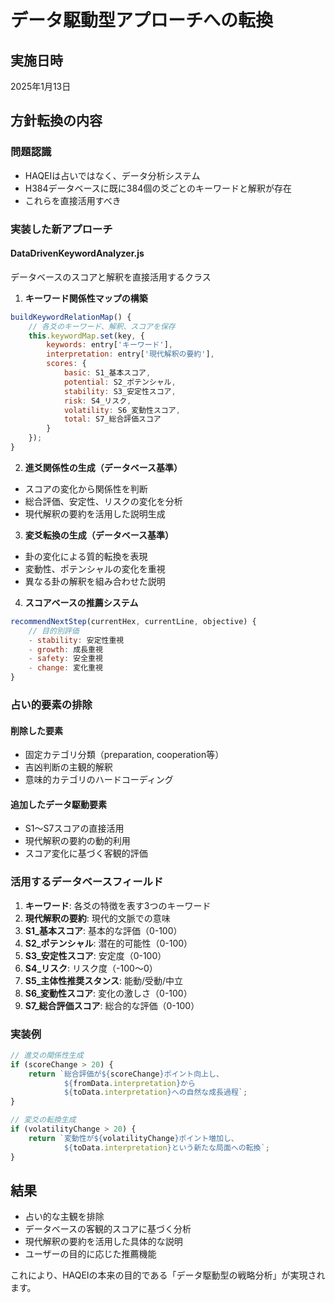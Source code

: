 # データ駆動型アプローチへの転換

## 実施日時
2025年1月13日

## 方針転換の内容

### 問題認識
- HAQEIは占いではなく、データ分析システム
- H384データベースに既に384個の爻ごとのキーワードと解釈が存在
- これらを直接活用すべき

### 実装した新アプローチ

#### DataDrivenKeywordAnalyzer.js
データベースのスコアと解釈を直接活用するクラス

1. **キーワード関係性マップの構築**
```javascript
buildKeywordRelationMap() {
    // 各爻のキーワード、解釈、スコアを保存
    this.keywordMap.set(key, {
        keywords: entry['キーワード'],
        interpretation: entry['現代解釈の要約'],
        scores: {
            basic: S1_基本スコア,
            potential: S2_ポテンシャル,
            stability: S3_安定性スコア,
            risk: S4_リスク,
            volatility: S6_変動性スコア,
            total: S7_総合評価スコア
        }
    });
}
```

2. **進爻関係性の生成（データベース基準）**
- スコアの変化から関係性を判断
- 総合評価、安定性、リスクの変化を分析
- 現代解釈の要約を活用した説明生成

3. **変爻転換の生成（データベース基準）**
- 卦の変化による質的転換を表現
- 変動性、ポテンシャルの変化を重視
- 異なる卦の解釈を組み合わせた説明

4. **スコアベースの推薦システム**
```javascript
recommendNextStep(currentHex, currentLine, objective) {
    // 目的別評価
    - stability: 安定性重視
    - growth: 成長重視
    - safety: 安全重視
    - change: 変化重視
}
```

### 占い的要素の排除

#### 削除した要素
- 固定カテゴリ分類（preparation, cooperation等）
- 吉凶判断の主観的解釈
- 意味的カテゴリのハードコーディング

#### 追加したデータ駆動要素
- S1〜S7スコアの直接活用
- 現代解釈の要約の動的利用
- スコア変化に基づく客観的評価

### 活用するデータベースフィールド

1. **キーワード**: 各爻の特徴を表す3つのキーワード
2. **現代解釈の要約**: 現代的文脈での意味
3. **S1_基本スコア**: 基本的な評価（0-100）
4. **S2_ポテンシャル**: 潜在的可能性（0-100）
5. **S3_安定性スコア**: 安定度（0-100）
6. **S4_リスク**: リスク度（-100〜0）
7. **S5_主体性推奨スタンス**: 能動/受動/中立
8. **S6_変動性スコア**: 変化の激しさ（0-100）
9. **S7_総合評価スコア**: 総合的な評価（0-100）

### 実装例

```javascript
// 進爻の関係性生成
if (scoreChange > 20) {
    return `総合評価が${scoreChange}ポイント向上し、
            ${fromData.interpretation}から
            ${toData.interpretation}への自然な成長過程`;
}

// 変爻の転換生成
if (volatilityChange > 20) {
    return `変動性が${volatilityChange}ポイント増加し、
            ${toData.interpretation}という新たな局面への転換`;
}
```

## 結果

- 占い的な主観を排除
- データベースの客観的スコアに基づく分析
- 現代解釈の要約を活用した具体的な説明
- ユーザーの目的に応じた推薦機能

これにより、HAQEIの本来の目的である「データ駆動型の戦略分析」が実現されます。